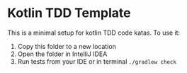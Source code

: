 # Kotlin TDD Template

This is a minimal setup for kotlin TDD code katas. To use it:

1. Copy this folder to a new location
2. Open the folder in IntelliJ IDEA
3. Run tests from your IDE or in terminal `./gradlew check`
